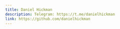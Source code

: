 ```yaml
---
title: Daniel Hickman
description: Telegram: https://t.me/danielhickman
link: https://github.com/danielhickman
---
```

